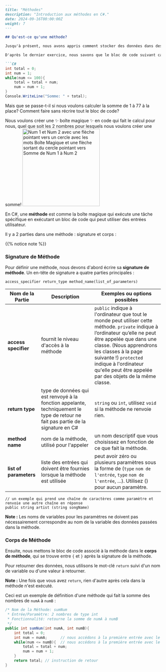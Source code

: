 ```markdown
---
title: "Méthodes"
description: "Introduction aux méthodes en C#."
date: 2024-09-16T00:00:00Z
weight: 7
---

## Qu'est-ce qu'une méthode?

Jusqu'à présent, nous avons appris comment stocker des données dans des variables, imprimer des données et des phrases, et prendre des décisions avec des `if`-statements, des `for`-loops, et des `while`-loops.

D'après le dernier exercice, nous savons que le bloc de code suivant calcule la somme de 1 à 100 :

```C#
int total = 0;
int num = 1;
while(num <= 100){
    total = total + num;
    num = num + 1;
}
Console.WriteLine("Somme: " + total);
```

Mais que se passe-t-il si nous voulons calculer la somme de 1 à 77 à la place? Comment faire sans récrire tout le bloc de code?

Nous voulons créer une ✨ boîte magique ✨ en code qui fait le calcul pour nous, quel que soit les 2 nombres pour lesquels nous voulons créer une somme!
<img src="../images/method.png" height="250" alt="Num 1 et Num 2 avec une flèche pointant vers un cercle avec les mots Boîte Magique et une flèche sortant du cercle pointant vers Somme de Num 1 à Num 2"/> 

En C#, une **méthode** est comme la boîte magique qui exécute une tâche spécifique en exécutant un bloc de code qui peut utiliser des entrées utilisateur.

Il y a 2 parties dans une méthode : signature et corps :

{{% notice note %}}
### Signature de Méthode

Pour définir une méthode, nous devons d'abord écrire sa <b>signature de méthode</b>. Un en-tête de signature a quatre parties principales :

```
access_specifier return_type method_name(list_of_parameters)
```

**Nom de la Partie** | **Description** | **Exemples ou options possibles**
----|----|----
**access specifier** | fournit le niveau d'accès à la méthode | `public` indique à l'ordinateur que tout le monde peut utiliser cette méthode. `private` indique à l’ordinateur qu’elle ne peut être appelée que dans une classe. (Nous apprendrons les classes à la page suivante !) `protected` indique à l'ordinateur qu'elle peut être appelée par des objets de la même classe.
**return type** | type de données qui est renvoyé à la fonction appelante, techniquement le type de retour ne fait pas partie de la signature en C# | `string` ou `int`, utilisez `void` si la méthode ne renvoie rien.
**method name** | nom de la méthode, utilisé pour l'appeler | un nom descriptif que vous choisissez en fonction de ce que fait la méthode.
**list of parameters** | liste des entrées qui doivent être fournies lorsque la méthode est utilisée | peut avoir zéro ou plusieurs paramètres sous la forme de (`type` `nom de l'entrée`, `type` `nom de l'entrée`, ...). Utilisez () pour aucun paramètre.

```
// un exemple qui prend une chaîne de caractères comme paramètre et renvoie une autre chaîne en réponse
public string artist (string songName)
```
**Note :** Les noms de variables pour les paramètres ne doivent pas nécessairement correspondre au nom de la variable des données passées dans la méthode.

### Corps de Méthode

Ensuite, nous mettons le bloc de code associé à la méthode dans le **corps de méthode**, qui se trouve entre `{` et `}` après la signature de la méthode.

Pour retourner des données, nous utilisons le mot-clé `return` suivi d'un nom de variable ou d'une valeur à retourner. 

**Note :** Une fois que vous avez `return`, rien d'autre après cela dans la méthode n'est exécuté.

Ceci est un exemple de définition d'une méthode qui fait la somme des nombres de `numA` à `numB` :

```c#
/* Nom de la Méthode: sumNum
 * Entrée/Paramètre: 2 nombres de type int
 * Fonctionnalité: retourne la somme de numA à numB
 */
public int sumNum(int numA, int numB){
    int total = 0;
    int num = numA;      // nous accédons à la première entrée avec le nom numA
    while(num <= numB){  // nous accédons à la première entrée avec le nom numB
        total = total + num;
        num = num + 1;
    }
    return total; // instruction de retour
}
```

###